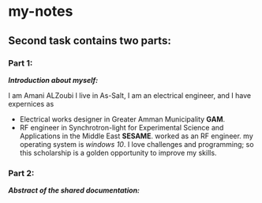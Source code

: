 # my-notes
## Second task contains two parts:
### **Part 1:**
**_Introduction about myself:_**

I am Amani ALZoubi
I live in As-Salt, I am an electrical engineer, and I have expernices as 
* Electrical works designer in Greater Amman Municipality **GAM**.
* RF engineer in Synchrotron-light for Experimental Science and Applications in the Middle East **SESAME**.
worked as an RF engineer. my operating system is _windows 10_.
I love challenges and programming; so this scholarship is a golden opportunity to improve my skills.
### **Part 2:**
**_Abstract of the shared documentation:_**



